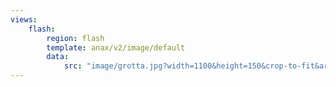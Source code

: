 ```yaml
---
views:
    flash:
        region: flash
        template: anax/v2/image/default
        data:
            src: "image/grotta.jpg?width=1100&height=150&crop-to-fit&area=0,0,30,0"
---
```

